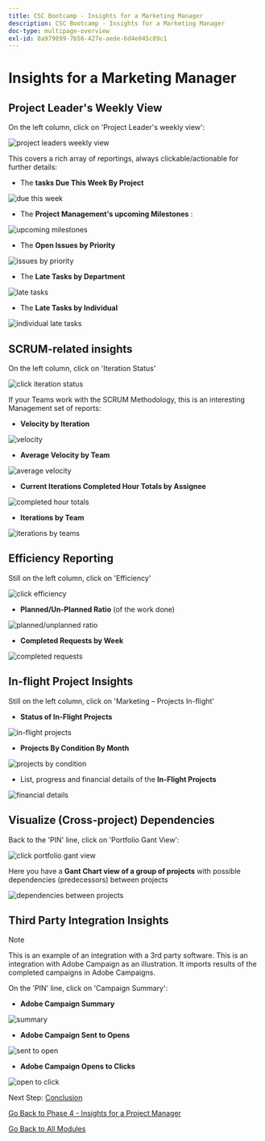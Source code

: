 ```yaml
---
title: CSC Bootcamp - Insights for a Marketing Manager
description: CSC Bootcamp - Insights for a Marketing Manager
doc-type: multipage-overview
exl-id: 8a979899-7b56-427e-aede-6d4e045c89c1
---
```

# Insights for a Marketing Manager

## Project Leader's Weekly View

On the left column, click on 'Project Leader's weekly view':

![project leaders weekly view](./images/weekly-view.png)

This covers a rich array of reportings, always clickable/actionable for further details:

- The **tasks Due This Week By Project**

![due this week](./images/tasks-due.png)

- The **Project Management's upcoming Milestones** :

![upcoming milestones](./images/upcoming-milestones.png)

- The **Open Issues by Priority**

![issues by priority](./images/open-issues.png)

- The **Late Tasks by Department**

![late tasks](./images/late-tasks.png)

- The **Late Tasks by Individual**

![individual late tasks](./images/individual-late-tasks.png)

## SCRUM-related insights

On the left column, click on 'Iteration Status'

![click iteration status](./images/iteration-status.png)

If your Teams work with the SCRUM Methodology, this is an interesting Management set of reports:

- **Velocity by Iteration**

![velocity](./images/velocity.png)

- **Average Velocity by Team**

![average velocity](./images/average-velocity.png)

- **Current Iterations Completed Hour Totals by Assignee**

![completed hour totals](./images/iteration-status.png)

- **Iterations by Team**

![iterations by teams](./images/iterations-by-team.png)

## Efficiency Reporting

Still on the left column, click on 'Efficiency'

![click efficiency](./images/efficiency.png)

- **Planned/Un-Planned Ratio** (of the work done)

![planned/unplanned ratio](./images/planned-unplanned.png)

- **Completed Requests by Week**

![completed requests](./images/completed-requests.png)

## In-flight Project Insights

Still on the left column, click on 'Marketing – Projects In-flight'

- **Status of In-Flight Projects**

![in-flight projects](./images/inflight-projects.png)

- **Projects By Condition By Month**

![projects by condition](./images/project-by-condition.png)

- List, progress and financial details of the **In-Flight Projects**

![financial details](./images/inflights-projects.png)

## Visualize (Cross-project) Dependencies

Back to the 'PIN' line, click on 'Portfolio Gant View':

![click portfolio gant view](./images/gant-view.png)

Here you have a **Gant Chart view of a group of projects** with possible dependencies (predecessors) between projects

![dependencies between projects](./images/gant-chart.png)

## Third Party Integration Insights

>[!NOTE]
>
> This is an example of an integration with a 3rd party software. This is an integration with Adobe Campaign as an illustration. It imports results of the completed campaigns in Adobe Campaigns.

On the 'PIN' line, click on 'Campaign Summary':

- **Adobe Campaign Summary**

![summary](./images/campaign-summary.png)

- **Adobe Campaign Sent to Opens**

![sent to open](./images/sent-to-open.png)

- **Adobe Campaign Opens to Clicks**

![open to click](./images/open-to-click.png)

Next Step: [Conclusion](../../conclusion.md)

[Go Back to Phase 4 - Insights for a Project Manager](./project-manager.md)

[Go Back to All Modules](../../overview.md)
